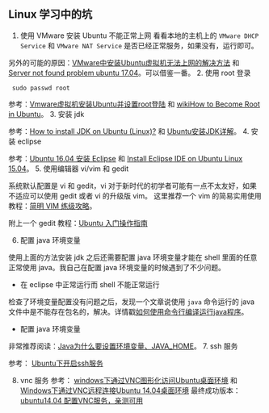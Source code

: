 ## Linux 学习中的坑

1. 使用 VMware 安装 Ubuntu 不能正常上网
 看看本地的主机上的 ``VMware DHCP Service`` 和 ``VMware NAT Service`` 是否已经正常服务，如果没有，运行即可。
 
 另外的可能的原因：[VMware中安装Ubuntu虚拟机无法上网的解决方法](http://blog.csdn.net/my_xxh/article/details/50379396) 和 [Server not found problem ubuntu 17.04](https://askubuntu.com/questions/907091/server-not-found-problem-ubuntu-17-04)。可以借鉴一番。
2. 使用 root 登录
 ```shell
  sudo passwd root  
  ```
  参考：[Vmware虚拟机安装Ubuntu并设置root登陆](http://www.cnblogs.com/cursorhu/p/5803072.html) 和 [wikiHow to Become Root in Ubuntu](https://www.wikihow.com/Become-Root-in-Ubuntu)。
3. 安装 jdk
 
 参考：[How to install JDK on Ubuntu (Linux)?](https://stackoverflow.com/questions/14788345/how-to-install-jdk-on-ubuntu-linux) 和 [Ubuntu安装JDK详解](http://www.linuxidc.com/Linux/2016-11/136958.htm)。
4. 安装 eclipse
 
 参考：[Ubuntu 16.04 安装 Eclipse](http://blog.topspeedsnail.com/archives/4813) 和 [Install Eclipse IDE on Ubuntu Linux 15.04](http://linuxpitstop.com/install-eclipse-ide-on-ubuntu-linux-15-04/)。
5. 使用编辑器 vi/vim 和 gedit
 
 系统默认配置是 vi 和 gedit，vi 对于新时代的初学者可能有一点不太友好，如果不适应可以使用 gedit 或者 vi 的升级版 vim。
 这里推荐一个 vim 的简易实用使用教程：[简明 VIM 练级攻略](https://coolshell.cn/articles/5426.html)。
 
 附上一个 gedit 教程：[Ubuntu 入门操作指南](http://teliute.org/linux/TeUbt/lesson22/lesson22.html)
 
6. 配置 java 环境变量
 
 使用上面的方法安装 jdk 之后还需要配置 java 环境变量才能在 shell 里面的任意正常使用 java。我自己在配置 java 环境变量的时候遇到了不少问题。
 + 在 eclipse 中正常运行而 shell 不能正常运行
  
  检查了环境变量配置没有问题之后，发现一个文章说使用 ``java`` 命令运行的 java 文件中是不能存在包名的，解决。详情戳[如何使用命令行编译运行java程序](http://blog.csdn.net/u011043551/article/details/72571868)。
 + 配置 java 环境变量
 
  非常推荐阅读：[Java为什么要设置环境变量、JAVA_HOME](http://blog.csdn.net/u010297957/article/details/51334951)。
7. ssh 服务
 
 参考： [Ubuntu下开启ssh服务](https://hahaya.github.io/ubuntu-start-ssh-service/)

8. vnc 服务
 参考： [windows下通过VNC图形化访问Ubuntu桌面环境](http://blog.csdn.net/lanxuezaipiao/article/details/25552675) 和 [Windows下通过VNC远程连接Ubuntu 14.04桌面环境](https://my.oschina.net/junn/blog/401435)
 最终成功版本：[ubuntu14.04 配置VNC服务，亲测可用](http://blog.csdn.net/vbskj/article/details/52129757)
 
